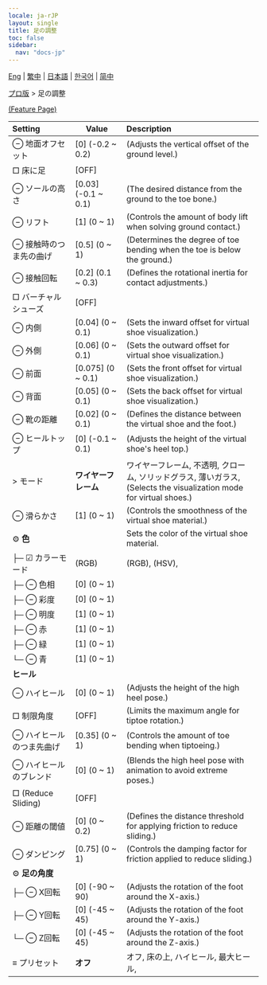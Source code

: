 ```yaml
---
locale: ja-rJP
layout: single
title: 足の調整
toc: false
sidebar:
  nav: "docs-jp"
---
```

[Eng](/dancexr/menu/2025.4/actor/feet_adjustment) | [繁中](/tw/dancexr/menu/2025.4/actor/feet_adjustment) | [日本語](/jp/dancexr/menu/2025.4/actor/feet_adjustment) | [한국어](/kr/dancexr/menu/2025.4/actor/feet_adjustment) | [简中](/zh/dancexr/menu/2025.4/actor/feet_adjustment)

[プロ版](../menu#プロ版) > 足の調整



[(Feature Page)](/jp/dancexr/features/feet_adjustment)

| Setting | Value | Description |
| :--- | --- | :--- |
|  ⊖ 地面オフセット| [0] (-0.2 ~ 0.2) | (Adjusts the vertical offset of the ground level.)
|  □ 床に足| [OFF] | 
|  ⊖ ソールの高さ| [0.03] (-0.1 ~ 0.1) | (The desired distance from the ground to the toe bone.)
|  ⊖ リフト| [1] (0 ~ 1) | (Controls the amount of body lift when solving ground contact.)
|  ⊖ 接触時のつま先の曲げ| [0.5] (0 ~ 1) | (Determines the degree of toe bending when the toe is below the ground.)
|  ⊖ 接触回転| [0.2] (0.1 ~ 0.3) | (Defines the rotational inertia for contact adjustments.)
|  □ バーチャルシューズ| [OFF] | 
|  ⊖ 内側| [0.04] (0 ~ 0.1) | (Sets the inward offset for virtual shoe visualization.)
|  ⊖ 外側| [0.06] (0 ~ 0.1) | (Sets the outward offset for virtual shoe visualization.)
|  ⊖ 前面| [0.075] (0 ~ 0.1) | (Sets the front offset for virtual shoe visualization.)
|  ⊖ 背面| [0.05] (0 ~ 0.1) | (Sets the back offset for virtual shoe visualization.)
|  ⊖ 靴の距離| [0.02] (0 ~ 0.1) | (Defines the distance between the virtual shoe and the foot.)
|  ⊖ ヒールトップ| [0] (-0.1 ~ 0.1) | (Adjusts the height of the virtual shoe's heel top.)
|  > モード| **ワイヤーフレーム** | ワイヤーフレーム, 不透明, クローム, ソリッドグラス, 薄いガラス, <br/>(Selects the visualization mode for virtual shoes.) |
|  ⊖ 滑らかさ| [1] (0 ~ 1) | (Controls the smoothness of the virtual shoe material.)
|  ⚙️ **色**| | Sets the color of the virtual shoe material.
| ├─ ☑ カラーモード| (RGB) | (RGB), (HSV), 
| ├─ ⊖ 色相| [0] (0 ~ 1) | 
| ├─ ⊖ 彩度| [0] (0 ~ 1) | 
| ├─ ⊖ 明度| [1] (0 ~ 1) | 
| ├─ ⊖ 赤| [1] (0 ~ 1) | 
| ├─ ⊖ 緑| [1] (0 ~ 1) | 
| └─ ⊖ 青| [1] (0 ~ 1) | 
|  **ヒール**|| 
|  ⊖ ハイヒール| [0] (0 ~ 1) | (Adjusts the height of the high heel pose.)
|  □ 制限角度| [OFF] | (Limits the maximum angle for tiptoe rotation.)
|  ⊖ ハイヒールのつま先曲げ| [0.35] (0 ~ 1) | (Controls the amount of toe bending when tiptoeing.)
|  ⊖ ハイヒールのブレンド| [0] (0 ~ 1) | (Blends the high heel pose with animation to avoid extreme poses.)
|  □ (Reduce Sliding)| [OFF] | 
|  ⊖ 距離の閾値| [0] (0 ~ 0.2) | (Defines the distance threshold for applying friction to reduce sliding.)
|  ⊖ ダンピング| [0.75] (0 ~ 1) | (Controls the damping factor for friction applied to reduce sliding.)
|  ⚙️ **足の角度**| | 
| ├─ ⊖ X回転| [0] (-90 ~ 90) | (Adjusts the rotation of the foot around the X-axis.)
| ├─ ⊖ Y回転| [0] (-45 ~ 45) | (Adjusts the rotation of the foot around the Y-axis.)
| └─ ⊖ Z回転| [0] (-45 ~ 45) | (Adjusts the rotation of the foot around the Z-axis.)
|  ≡ プリセット| **オフ** | オフ, 床の上, ハイヒール, 最大ヒール,  |
